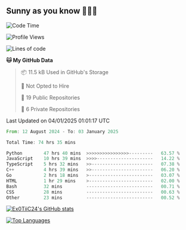 ## Sunny as you know 🫨🫨👋

<!--START_SECTION:waka-->
![Code Time](http://img.shields.io/badge/Code%20Time-72%20hrs%2035%20mins-blue)

![Profile Views](http://img.shields.io/badge/Profile%20Views-3-blue)

![Lines of code](https://img.shields.io/badge/From%20Hello%20World%20I%27ve%20Written-205.5%20thousand%20lines%20of%20code-blue)

**🐱 My GitHub Data** 

> 📦 11.5 kB Used in GitHub's Storage 
 > 
> 🚫 Not Opted to Hire
 > 
> 📜 19 Public Repositories 
 > 
> 🔑 6 Private Repositories 
 > 

 Last Updated on 04/01/2025 01:01:17 UTC
<!--END_SECTION:waka-->

<!--START_SECTION:code-->

```rust
From: 12 August 2024 - To: 03 January 2025

Total Time: 74 hrs 35 mins

Python        47 hrs 40 mins  >>>>>>>>>>>>>>>>---------   63.57 %
JavaScript    10 hrs 39 mins  >>>>---------------------   14.22 %
TypeScript    5 hrs 32 mins   >>-----------------------   07.38 %
C++           4 hrs 39 mins   >>-----------------------   06.20 %
Go            2 hrs 18 mins   >------------------------   03.07 %
HTML          1 hr 29 mins    >------------------------   02.00 %
Bash          32 mins         -------------------------   00.71 %
CSS           28 mins         -------------------------   00.63 %
Other         23 mins         -------------------------   00.52 %
```

<!--END_SECTION:code-->
<a href="http://www.github.com/Ex0TiiC24"><img src="https://github-readme-stats.vercel.app/api?username=Ex0TiiC24&show_icons=true&hide=&count_private=true&title_color=0891b2&text_color=ffffff&icon_color=0891b2&bg_color=1c1917&hide_border=true&show_icons=true" alt="Ex0TiiC24's GitHub stats" /></a>

<a href="https://github.com/Ex0TiiC24" align="left"><img src="https://github-readme-stats.vercel.app/api/top-langs/?username=Ex0TiiC24&langs_count=10&title_color=0891b2&text_color=ffffff&icon_color=0891b2&bg_color=1c1917&hide_border=true&locale=en&custom_title=Top%20%Languages" alt="Top Languages" /></a>

